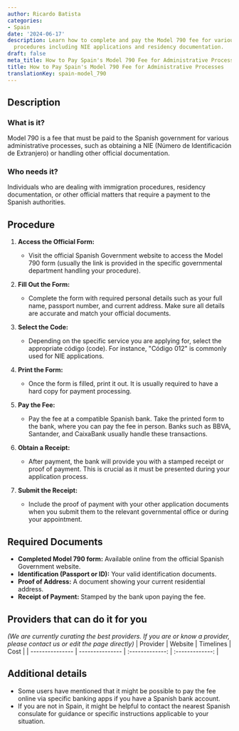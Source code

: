 ```yaml
---
author: Ricardo Batista
categories:
- Spain
date: '2024-06-17'
description: Learn how to complete and pay the Model 790 fee for various Spanish administrative
  procedures including NIE applications and residency documentation.
draft: false
meta_title: How to Pay Spain's Model 790 Fee for Administrative Processes
title: How to Pay Spain's Model 790 Fee for Administrative Processes
translationKey: spain-model_790
---
```


## Description
### What is it?
Model 790 is a fee that must be paid to the Spanish government for various administrative processes, such as obtaining a NIE (Número de Identificación de Extranjero) or handling other official documentation.

### Who needs it?
Individuals who are dealing with immigration procedures, residency documentation, or other official matters that require a payment to the Spanish authorities.

## Procedure
1. **Access the Official Form:** 
   - Visit the official Spanish Government website to access the Model 790 form (usually the link is provided in the specific governmental department handling your procedure).
   
2. **Fill Out the Form:**
   - Complete the form with required personal details such as your full name, passport number, and current address. Make sure all details are accurate and match your official documents.

3. **Select the Code:**
   - Depending on the specific service you are applying for, select the appropriate código (code). For instance, "Código 012" is commonly used for NIE applications.

4. **Print the Form:**
   - Once the form is filled, print it out. It is usually required to have a hard copy for payment processing.

5. **Pay the Fee:**
   - Pay the fee at a compatible Spanish bank. Take the printed form to the bank, where you can pay the fee in person. Banks such as BBVA, Santander, and CaixaBank usually handle these transactions.

6. **Obtain a Receipt:**
   - After payment, the bank will provide you with a stamped receipt or proof of payment. This is crucial as it must be presented during your application process.

7. **Submit the Receipt:**
   - Include the proof of payment with your other application documents when you submit them to the relevant governmental office or during your appointment.

## Required Documents
- **Completed Model 790 form:** Available online from the official Spanish Government website.
- **Identification (Passport or ID):** Your valid identification documents.
- **Proof of Address:** A document showing your current residential address.
- **Receipt of Payment:** Stamped by the bank upon paying the fee.

## Providers that can do it for you
_(We are currently curating the best providers. If you are or know a provider, please contact us or edit the page directly)_
| Provider        |     Website     |     Timelines    |       Cost      |
| --------------- | --------------- |  :-------------: | :-------------: |

## Additional details
- Some users have mentioned that it might be possible to pay the fee online via specific banking apps if you have a Spanish bank account.
- If you are not in Spain, it might be helpful to contact the nearest Spanish consulate for guidance or specific instructions applicable to your situation.
  